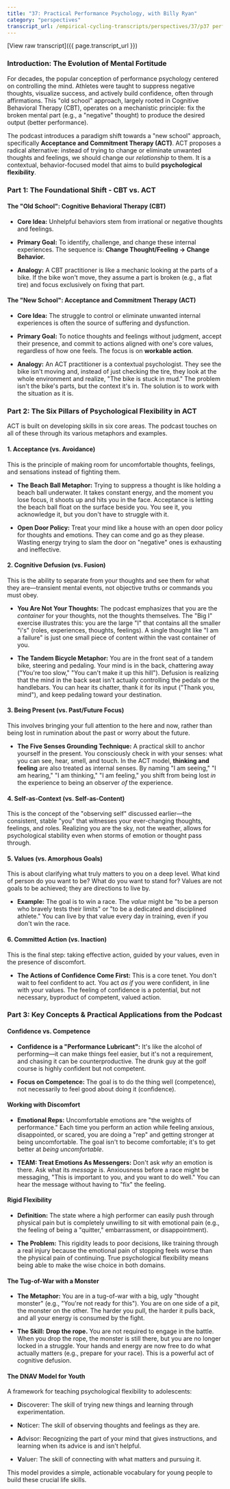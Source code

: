 ```yaml
---
title: "37: Practical Performance Psychology, with Billy Ryan"
category: "perspectives"
transcript_url: /empirical-cycling-transcripts/perspectives/37/p37 performance psych FIXED (transcribed on 07-Aug-2025 11-50-26).txt
---
```


[View raw transcript]({{ page.transcript_url }})

### Introduction: The Evolution of Mental Fortitude

For decades, the popular conception of performance psychology centered on controlling the mind. Athletes were taught to suppress negative thoughts, visualize success, and actively build confidence, often through affirmations. This "old school" approach, largely rooted in Cognitive Behavioral Therapy (CBT), operates on a mechanistic principle: fix the broken mental part (e.g., a "negative" thought) to produce the desired output (better performance).

The podcast introduces a paradigm shift towards a "new school" approach, specifically **Acceptance and Commitment Therapy (ACT)**. ACT proposes a radical alternative: instead of trying to change or eliminate unwanted thoughts and feelings, we should change our _relationship_ to them. It is a contextual, behavior-focused model that aims to build **psychological flexibility**.

### Part 1: The Foundational Shift - CBT vs. ACT

#### The "Old School": Cognitive Behavioral Therapy (CBT)

-   **Core Idea:** Unhelpful behaviors stem from irrational or negative thoughts and feelings.
    
-   **Primary Goal:** To identify, challenge, and change these internal experiences. The sequence is: **Change Thought/Feeling → Change Behavior.**
    
-   **Analogy:** A CBT practitioner is like a mechanic looking at the parts of a bike. If the bike won't move, they assume a part is broken (e.g., a flat tire) and focus exclusively on fixing that part.
    

#### The "New School": Acceptance and Commitment Therapy (ACT)

-   **Core Idea:** The struggle to control or eliminate unwanted internal experiences is often the source of suffering and dysfunction.
    
-   **Primary Goal:** To notice thoughts and feelings without judgment, accept their presence, and commit to actions aligned with one's core values, regardless of how one feels. The focus is on **workable action**.
    
-   **Analogy:** An ACT practitioner is a contextual psychologist. They see the bike isn't moving and, instead of just checking the tire, they look at the whole environment and realize, "The bike is stuck in mud." The problem isn't the bike's parts, but the context it's in. The solution is to work with the situation as it is.
    

### Part 2: The Six Pillars of Psychological Flexibility in ACT

ACT is built on developing skills in six core areas. The podcast touches on all of these through its various metaphors and examples.

#### 1. Acceptance (vs. Avoidance)

This is the principle of making room for uncomfortable thoughts, feelings, and sensations instead of fighting them.

-   **The Beach Ball Metaphor:** Trying to suppress a thought is like holding a beach ball underwater. It takes constant energy, and the moment you lose focus, it shoots up and hits you in the face. Acceptance is letting the beach ball float on the surface beside you. You see it, you acknowledge it, but you don't have to struggle with it.
    
-   **Open Door Policy:** Treat your mind like a house with an open door policy for thoughts and emotions. They can come and go as they please. Wasting energy trying to slam the door on "negative" ones is exhausting and ineffective.
    

#### 2. Cognitive Defusion (vs. Fusion)

This is the ability to separate from your thoughts and see them for what they are—transient mental events, not objective truths or commands you must obey.

-   **You Are Not Your Thoughts:** The podcast emphasizes that you are the _container_ for your thoughts, not the thoughts themselves. The "Big I" exercise illustrates this: you are the large "I" that contains all the smaller "i's" (roles, experiences, thoughts, feelings). A single thought like "I am a failure" is just one small piece of content within the vast container of you.
    
-   **The Tandem Bicycle Metaphor:** You are in the front seat of a tandem bike, steering and pedaling. Your mind is in the back, chattering away ("You're too slow," "You can't make it up this hill"). Defusion is realizing that the mind in the back seat isn't actually controlling the pedals or the handlebars. You can hear its chatter, thank it for its input ("Thank you, mind"), and keep pedaling toward your destination.
    

#### 3. Being Present (vs. Past/Future Focus)

This involves bringing your full attention to the here and now, rather than being lost in rumination about the past or worry about the future.

-   **The Five Senses Grounding Technique:** A practical skill to anchor yourself in the present. You consciously check in with your senses: what you can see, hear, smell, and touch. In the ACT model, **thinking and feeling** are also treated as internal senses. By naming "I am seeing," "I am hearing," "I am thinking," "I am feeling," you shift from being lost _in_ the experience to being an observer _of_ the experience.
    

#### 4. Self-as-Context (vs. Self-as-Content)

This is the concept of the "observing self" discussed earlier—the consistent, stable "you" that witnesses your ever-changing thoughts, feelings, and roles. Realizing you are the sky, not the weather, allows for psychological stability even when storms of emotion or thought pass through.

#### 5. Values (vs. Amorphous Goals)

This is about clarifying what truly matters to you on a deep level. What kind of person do you want to be? What do you want to stand for? Values are not goals to be achieved; they are directions to live by.

-   **Example:** The goal is to win a race. The _value_ might be "to be a person who bravely tests their limits" or "to be a dedicated and disciplined athlete." You can live by that value every day in training, even if you don't win the race.
    

#### 6. Committed Action (vs. Inaction)

This is the final step: taking effective action, guided by your values, even in the presence of discomfort.

-   **The Actions of Confidence Come First:** This is a core tenet. You don't wait to feel confident to act. You act _as if_ you were confident, in line with your values. The feeling of confidence is a potential, but not necessary, byproduct of competent, valued action.
    

### Part 3: Key Concepts & Practical Applications from the Podcast

#### Confidence vs. Competence

-   **Confidence is a "Performance Lubricant":** It's like the alcohol of performing—it can make things feel easier, but it's not a requirement, and chasing it can be counterproductive. The drunk guy at the golf course is highly confident but not competent.
    
-   **Focus on Competence:** The goal is to do the thing well (competence), not necessarily to feel good about doing it (confidence).
    

#### Working with Discomfort

-   **Emotional Reps:** Uncomfortable emotions are "the weights of performance." Each time you perform an action while feeling anxious, disappointed, or scared, you are doing a "rep" and getting stronger at being uncomfortable. The goal isn't to become comfortable; it's to get better at _being uncomfortable_.
    
-   **TEAM: Treat Emotions As Messengers:** Don't ask _why_ an emotion is there. Ask what its _message_ is. Anxiousness before a race might be messaging, "This is important to you, and you want to do well." You can hear the message without having to "fix" the feeling.
    

#### Rigid Flexibility

-   **Definition:** The state where a high performer can easily push through physical pain but is completely unwilling to sit with emotional pain (e.g., the feeling of being a "quitter," embarrassment, or disappointment).
    
-   **The Problem:** This rigidity leads to poor decisions, like training through a real injury because the emotional pain of stopping feels worse than the physical pain of continuing. True psychological flexibility means being able to make the wise choice in both domains.
    

#### The Tug-of-War with a Monster

-   **The Metaphor:** You are in a tug-of-war with a big, ugly "thought monster" (e.g., "You're not ready for this"). You are on one side of a pit, the monster on the other. The harder you pull, the harder it pulls back, and all your energy is consumed by the fight.
    
-   **The Skill:**  **Drop the rope.** You are not required to engage in the battle. When you drop the rope, the monster is still there, but you are no longer locked in a struggle. Your hands and energy are now free to do what actually matters (e.g., prepare for your race). This is a powerful act of cognitive defusion.
    

#### The DNAV Model for Youth

A framework for teaching psychological flexibility to adolescents:

-   **D**iscoverer: The skill of trying new things and learning through experimentation.
    
-   **N**oticer: The skill of observing thoughts and feelings as they are.
    
-   **A**dvisor: Recognizing the part of your mind that gives instructions, and learning when its advice is and isn't helpful.
    
-   **V**aluer: The skill of connecting with what matters and pursuing it.
    

This model provides a simple, actionable vocabulary for young people to build these crucial life skills.